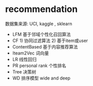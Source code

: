 #  recommendation 
  数据集来源: UCI, kaggle , sklearn
- LFM    基于邻域个性化召回算法
- CF    1) 协同过滤算法    2) 基于item或user
- ContentBased  基于内容推荐算法
- Iteam2Vec     词向量
- LR         线性回归
- PR  personal rank    个性排名
- Tree  决策树
- WD    排序模型     wide and deep

